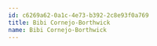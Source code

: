```yaml
---
id: c6269a62-0a1c-4e73-b392-2c8e93f0a769
title: Bibi Cornejo-Borthwick
name: Bibi Cornejo-Borthwick
---
```

